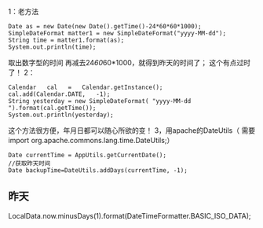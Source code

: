 
1：老方法

    Date as = new Date(new Date().getTime()-24*60*60*1000);
    SimpleDateFormat matter1 = new SimpleDateFormat("yyyy-MM-dd");
    String time = matter1.format(as);
    System.out.println(time);
  取出数字型的时间  再减去24*60*60*1000，就得到昨天的时间了；
这个有点过时了！
2：

    Calendar   cal   =   Calendar.getInstance();
    cal.add(Calendar.DATE,   -1);
    String yesterday = new SimpleDateFormat( "yyyy-MM-dd ").format(cal.getTime());
    System.out.println(yesterday);

这个方法很方便，年月日都可以随心所欲的变！
3，用apache的DateUtils（ 需要 import org.apache.commons.lang.time.DateUtils;）

    Date currentTime = AppUtils.getCurrentDate();
    //获取昨天时间
    Date backupTime=DateUtils.addDays(currentTime, -1);

## 昨天
 LocalData.now.minusDays(1).format(DateTimeFormatter.BASIC_ISO_DATA);